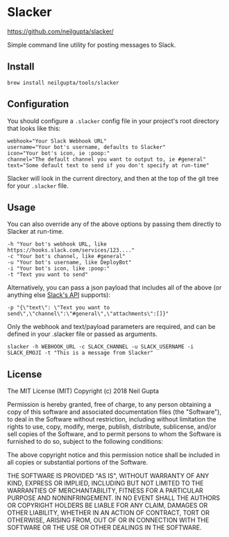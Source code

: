 # Slacker

https://github.com/neilgupta/slacker/

Simple command line utility for posting messages to Slack.

## Install

    brew install neilgupta/tools/slacker

## Configuration

You should configure a `.slacker` config file in your project's root directory that looks like this:

    webhook="Your Slack Webhook URL"
    username="Your bot's username, defaults to Slacker"
    icon="Your bot's icon, ie :poop:"
    channel="The default channel you want to output to, ie #general"
    text="Some default text to send if you don't specify at run-time"

Slacker will look in the current directory, and then at the top of the git tree for your `.slacker` file.

## Usage

You can also override any of the above options by passing them directly to Slacker at run-time.

    -h "Your bot's webhook URL, like https://hooks.slack.com/services/123...."
    -c "Your bot's channel, like #general"
    -u "Your bot's username, like DeployBot"
    -i "Your bot's icon, like :poop:"
    -t "Text you want to send"

Alternatively, you can pass a json payload that includes all of the above (or anything else [Slack's API](https://api.slack.com/incoming-webhooks) supports):

    -p "{\"text\": \"Text you want to send\",\"channel\":\"#general\",\"attachments\":[]}"

Only the webhook and text/payload parameters are required, and can be defined in your .slacker file or passed as arguments.

    slacker -h WEBHOOK_URL -c SLACK_CHANNEL -u SLACK_USERNAME -i SLACK_EMOJI -t "This is a message from Slacker"

## License

The MIT License (MIT)
Copyright (c) 2018 Neil Gupta

Permission is hereby granted, free of charge, to any person obtaining a copy of this software and associated documentation files (the "Software"), to deal in the Software without restriction, including without limitation the rights to use, copy, modify, merge, publish, distribute, sublicense, and/or sell copies of the Software, and to permit persons to whom the Software is furnished to do so, subject to the following conditions:

The above copyright notice and this permission notice shall be included in all copies or substantial portions of the Software.

THE SOFTWARE IS PROVIDED "AS IS", WITHOUT WARRANTY OF ANY KIND, EXPRESS OR IMPLIED, INCLUDING BUT NOT LIMITED TO THE WARRANTIES OF MERCHANTABILITY, FITNESS FOR A PARTICULAR PURPOSE AND NONINFRINGEMENT. IN NO EVENT SHALL THE AUTHORS OR COPYRIGHT HOLDERS BE LIABLE FOR ANY CLAIM, DAMAGES OR OTHER LIABILITY, WHETHER IN AN ACTION OF CONTRACT, TORT OR OTHERWISE, ARISING FROM, OUT OF OR IN CONNECTION WITH THE SOFTWARE OR THE USE OR OTHER DEALINGS IN THE SOFTWARE.
